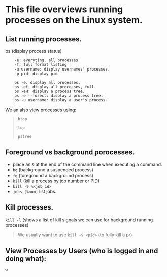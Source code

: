 # This file overviews running processes on the Linux system.

## List running processes.

ps (display process status)
```
    -e: everyting, all processes
    -f: full format listing
    -u username: display usernames' processes.
    -p pid: display pid

    ps -e: display all processes. 
    ps -ef: display all processes, full.
    ps -eH: display a process tree.
    ps -e --forect: display a process tree. 
    ps -u username: display a user's process.
```

We an also view processes using:   
> ```htop```
> 
> ```top```
> 
> ```pstree```

## Foreground vs background porocesses.
    
- place an ```&``` at the end of the command line when executing a command.
- ```bg``` (background a suspended process)
- ```fg``` (foreground a background process)
- ```kill``` (kill a process by job number or PID)
- ```kill -9 %<job id>```
- ```jobs [%num]``` list jobs.

## Kill processes.
    
```kill -l``` (shows a list of kill signals we can use for background running processes)
> We usually want to use ```kill -9 <pid>``` (to fully kill a pr)

## View Processes by Users (who is logged in and doing what): 
```w```

